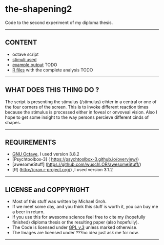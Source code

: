 # the-shapening2

Code to the second experiment of my diploma thesis.

----------------------------------------------------------------------------
## CONTENT
* octave script 
* [stimuli used](./stimulus/)
* [example output](./results/) TODO
* [R files](./results/) with the complete analysis TODO

----------------------------------------------------------------------------
## WHAT DOES THIS THING DO ?

 The script is presenting the stimulus (/stimulus) eihter in a central or one of the four corners of the screen. This is to invoke different reaction times because the stimulus is processed either in foveal or onvoveal vision. Also I hope to get some insight to the way persons percieve different cinds of shapes.

----------------------------------------------------------------------------
## REQUIREMENTS

* [GNU Octave](https://www.gnu.org/software/octave/), I used version 3.8.2
* [Psychtoolbox-3] ( https://psychtoolbox-3.github.io/overview/)
* [awesomeStuff] (https://github.com/wuschLOR/awesomeStuff/) 
* [R] (http://cran.r-project.org/) ,I used version 3.1.2

----------------------------------------------------------------------------
## LICENSE and COPPYRIGHT

* Most of this stuff was written by Michael Groh.
* If we meet some day, and you think this stuff is worth it, you can buy me a beer in return.
* If you use this for awesome science feel free to cite my (hopefully finished) diploma thesis or the resulting paper (also hopefully). 
* The Code is licensed under [GPL v.3](./LICENSE) unless marked otherwise. 
* The Images are licensed under ???no idea just ask me for now.



----------------------------------------------------------------------------